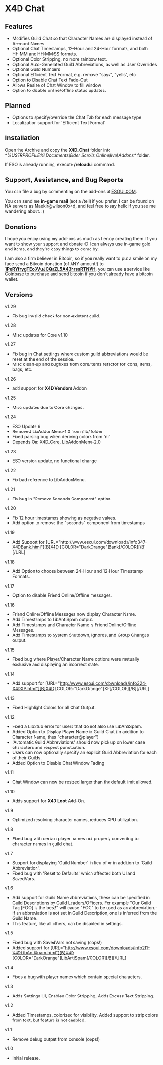 # X4D **Chat**

## Features

* Modifies Guild Chat so that Character Names are displayed instead of Account Names.
* Optional Chat Timestamps, 12-Hour and 24-Hour formats, and both HH:MM and HH:MM:SS formats.
* Optional Color Stripping, no more rainbow text.
* Optional Auto-Generated Guild Abbreviations, as well as User Overrides
* Optional Guild Numbers
* Optional Efficient Text Format, e.g. remove "says", "yells", etc
* Option to Disable Chat Text Fade-Out
* Allows Resize of Chat Window to fill window
* Option to disable online/offline status updates.

## Planned

* Options to specify/override the Chat Tab for each message type
* Localization support for 'Efficient Text Format'

## Installation

Open the Archive and copy the **X4D_Chat** folder into **%USERPROFILE%\Documents\Elder Scrolls Online\live\Addons\** folder.

If ESO is already running, execute **/reloadui** command.


## Support, Assistance, and Bug Reports

You can file a bug by commenting on the add-ons at <a href="http://www.esoui.com/downloads/author-4678.html">ESOUI.COM</a>.

You can send me **in-game mail** (not a /tell) if you prefer. I can be found on NA 
servers as Maekir@wilson0x4d, and feel free to say hello if you see me wandering 
about. :)


## Donations

I hope you enjoy using my add-ons as much as I enjoy creating them. If you want to show 
your support and donate :D I can always use in-game gold and items, and they're easy 
things to come by.

I am also a firm believer in Bitcoin, so if you really want to put a smile on my face 
send a Bitcoin donation (of ANY amount!) to <b><a href="bitcoin:1PeRYfrygTEo3VuJCQaZL5A43hrssRTNVH">1PeRYfrygTEo3VuJCQaZL5A43hrssRTNVH</a></b>,
you can use a service like <a href="https://www.coinbase.com">Coinbase</a> to purchase 
and send bitcoin if you don't already have a bitcoin wallet.


## Versions

v1.29

- Fix bug invalid check for non-existent guild.

v1.28

- Misc updates for Core v1.10

v1.27

- Fix bug in Chat settings where custom guild abbreviations would be reset at the end of the session.
- Misc clean-up and bugfixes from core/items refactor for icons, items, bags, etc.

v1.26

- add support for **X4D Vendors** Addon

v1.25

- Misc updates due to Core changes.

v1.24

- ESO Update 6
- Removed LibAddonMenu-1.0 from /lib/ folder
- Fixed parsing bug when deriving colors from 'nil'
- Depends On: X4D_Core, LibAddonMenu-2.0
 
v1.23

- ESO version update, no functional change

v1.22

- Fix bad reference to LibAddonMenu.

v1.21

- Fix bug in "Remove Seconds Component" option.

v1.20

- Fix 12 hour timestamps showing as negative values.
- Add option to remove the "seconds" component from timestamps.

v1.19

- Add Support for [URL="http://www.esoui.com/downloads/info347-X4DBank.html"][B]X4D [COLOR="DarkOrange"]Bank[/COLOR][/B][/URL]

v1.18

- Add Option to choose between 24-Hour and 12-Hour Timestamp Formats.

v1.17

- Option to disable Friend Online/Offline messages.

v1.16

- Friend Online/Offline Messages now display Character Name.
- Add Timestamps to LibAntiSpam output.
- Add Timestamps and Character Name is Friend Online/Offline Messages.
- Add Timestamps to System Shutdown, Ignores, and Group Changes output.

v1.15

- Fixed bug where Player/Character Name options were mutually exclusive and displaying an incorrect state.

v1.14

- Add support for [URL="http://www.esoui.com/downloads/info324-X4DXP.html"][B]X4D [COLOR="DarkOrange"]XP[/COLOR][/B][/URL]

v1.13

- Fixed Highlight Colors for all Chat Output.

v1.12

- Fixed a LibStub error for users that do not also use LibAntiSpam.
- Added Option to Display Player Name in Guild Chat (in addition to Character Name, thus "character@player")
- 'Automatic Guild Abbreviations' should now pick up on lower case characters and respect punctuation.
- Users can now optionally specify an explicit Guild Abbreviation for each of their Guilds.
- Added Option to Disable Chat Window Fading

v1.11

- Chat Window can now be resized larger than the default limit allowed.

v1.10

- Adds support for **X4D Loot** Add-On.

v1.9

- Optimized resolving character names, reduces CPU utilization.

v1.8

- Fixed bug with certain player names not properly converting to character names in guild chat.

v1.7

- Support for displaying 'Guild Number' in lieu of or in addition to 'Guild Abbreviation'.
- Fixed bug with 'Reset to Defaults' which affected both UI and SavedVars.

v1.6

- Add support for Guild Name abbreviations, these can be specified in Guild Descriptions by Guild Leaders/Officers. For example "Our Guild Tag [FOO] is the best!" will cause "FOO" to be used as an abbreviation.- If an abbreviation is not set in Guild Description, one is inferred from the Guild Name.
- This feature, like all others, can be disabled in settings.   

v1.5

- Fixed bug with SavedVars not saving (oops!)
- Added support for [URL="http://www.esoui.com/downloads/info211-X4DLibAntiSpam.html"][B]X4D [COLOR="DarkOrange"]LibAntiSpam[/COLOR][/B][/URL]

v1.4

- Fixes a bug with player names which contain special characters.

v1.3

- Adds Settings UI, Enables Color Stripping, Adds Excess Text Stripping.

v1.2

- Added Timestamps, colorized for visibility. Added support to strip colors from text, but feature is not enabled.

v1.1

- Remove debug output from console (oops!)

v1.0

- Initial release.

